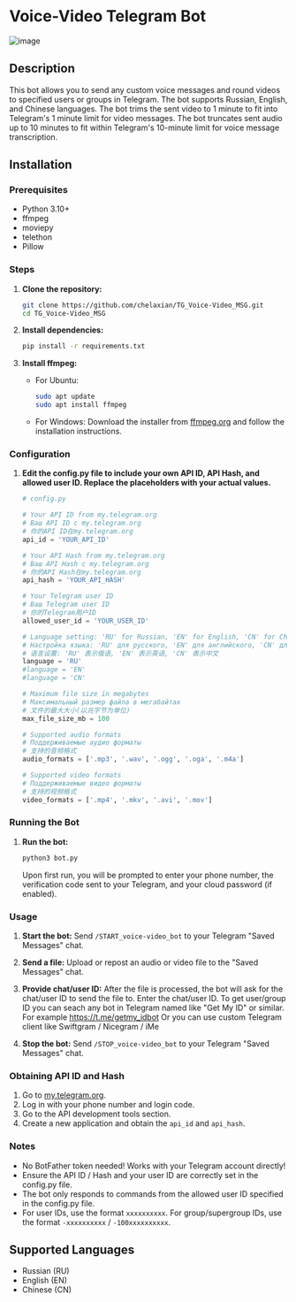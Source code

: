 # Voice-Video Telegram Bot
![image](https://github.com/chelaxian/TG_Voice-Video_MSG/assets/69438111/5ceb364e-7f3a-42f8-a7ff-27eedba8bec8)

## Description
This bot allows you to send any custom voice messages and round videos to specified users or groups in Telegram. The bot supports Russian, English, and Chinese languages.
The bot trims the sent video to 1 minute to fit into Telegram's 1 minute limit for video messages.
The bot truncates sent audio up to 10 minutes to fit within Telegram's 10-minute limit for voice message transcription.

## Installation

### Prerequisites
- Python 3.10+
- ffmpeg
- moviepy
- telethon
- Pillow

### Steps

1. **Clone the repository:**
    ```sh
    git clone https://github.com/chelaxian/TG_Voice-Video_MSG.git
    cd TG_Voice-Video_MSG
    ```

2. **Install dependencies:**
    ```sh
    pip install -r requirements.txt
    ```

3. **Install ffmpeg:**
    - For Ubuntu:
        ```sh
        sudo apt update
        sudo apt install ffmpeg
        ```
    - For Windows:
        Download the installer from [ffmpeg.org](https://ffmpeg.org/download.html) and follow the installation instructions.

### Configuration

1. **Edit the config.py file to include your own API ID, API Hash, and allowed user ID. Replace the placeholders with your actual values.**
   
    ```python
    # config.py

    # Your API ID from my.telegram.org
    # Ваш API ID с my.telegram.org
    # 你的API ID在my.telegram.org
    api_id = 'YOUR_API_ID'

    # Your API Hash from my.telegram.org
    # Ваш API Hash с my.telegram.org
    # 你的API Hash在my.telegram.org
    api_hash = 'YOUR_API_HASH'

    # Your Telegram user ID
    # Ваш Telegram user ID
    # 你的Telegram用户ID
    allowed_user_id = 'YOUR_USER_ID'

    # Language setting: 'RU' for Russian, 'EN' for English, 'CN' for Chinese
    # Настройка языка: 'RU' для русского, 'EN' для английского, 'CN' для китайского
    # 语言设置: 'RU' 表示俄语, 'EN' 表示英语, 'CN' 表示中文
    language = 'RU'
    #language = 'EN'
    #language = 'CN'

    # Maximum file size in megabytes
    # Максимальный размер файла в мегабайтах
    # 文件的最大大小(以兆字节为单位)
    max_file_size_mb = 100

    # Supported audio formats
    # Поддерживаемые аудио форматы
    # 支持的音频格式
    audio_formats = ['.mp3', '.wav', '.ogg', '.oga', '.m4a']

    # Supported video formats
    # Поддерживаемые видео форматы
    # 支持的视频格式
    video_formats = ['.mp4', '.mkv', '.avi', '.mov']
    ```

### Running the Bot

1. **Run the bot:**
   
    ```sh
    python3 bot.py
    ```
    Upon first run, you will be prompted to enter your phone number, the verification code sent to your Telegram, and your cloud password (if enabled).

### Usage

1. **Start the bot:**
    Send `/START_voice-video_bot` to your Telegram "Saved Messages" chat.

2. **Send a file:**
    Upload or repost an audio or video file to the "Saved Messages" chat.

3. **Provide chat/user ID:**
    After the file is processed, the bot will ask for the chat/user ID to send the file to. Enter the chat/user ID.
    To get user/group ID you can seach any bot in Telegram named like "Get My ID" or similar. For example https://t.me/getmy_idbot
    Or you can use custom Telegram client like Swiftgram / Nicegram / iMe

5. **Stop the bot:**
    Send `/STOP_voice-video_bot` to your Telegram "Saved Messages" chat.

### Obtaining API ID and Hash

1. Go to [my.telegram.org](https://my.telegram.org).
2. Log in with your phone number and login code.
3. Go to the API development tools section.
4. Create a new application and obtain the `api_id` and `api_hash`.

### Notes
- No BotFather token needed! Works with your Telegram account directly! 
- Ensure the API ID / Hash and your user ID are correctly set in the config.py file.
- The bot only responds to commands from the allowed user ID specified in the config.py file.
- For user IDs, use the format `xxxxxxxxxx`. For group/supergroup IDs, use the format `-xxxxxxxxxx` / `-100xxxxxxxxxx`.

## Supported Languages
- Russian (RU)
- English (EN)
- Chinese (CN)
